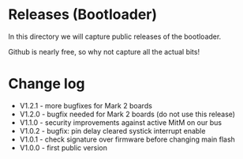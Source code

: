 
# Releases (Bootloader)

In this directory we will capture public releases of the bootloader.

Github is nearly free, so why not capture all the actual bits!


# Change log

- V1.2.1 - more bugfixes for Mark 2 boards
- V1.2.0 - bugfix needed for Mark 2 boards (do not use this release)
- V1.1.0 - security improvements against active MitM on our bus
- V1.0.2 - bugfix: pin delay cleared systick interrupt enable
- V1.0.1 - check signature over firmware before changing main flash
- V1.0.0 - first public version

